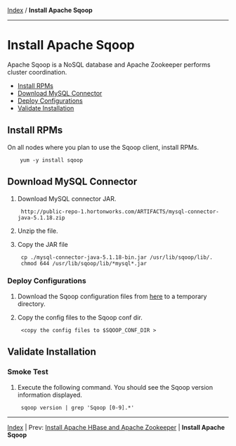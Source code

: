 [Index](./index.md)
/
**Install Apache Sqoop**

------

Install Apache Sqoop
=====

Apache Sqoop is a NoSQL database and Apache Zookeeper performs cluster coordination.

* [Install RPMs](#install-rpms)
* [Download MySQL Connector](#download-mysql-connector)
* [Deploy Configurations](#deploy-configurations)
* [Validate Installation](#validate-installation)

Install RPMs
----

On all nodes where you plan to use the Sqoop client, install RPMs.

        yum -y install sqoop

Download MySQL Connector
---

1. Download MySQL connector JAR.

        http://public-repo-1.hortonworks.com/ARTIFACTS/mysql-connector-java-5.1.18.zip
    
2. Unzip the file.

3. Copy the JAR file

        cp ./mysql-connector-java-5.1.18-bin.jar /usr/lib/sqoop/lib/.
        chmod 644 /usr/lib/sqoop/lib/*mysql*.jar

### Deploy Configurations

1. Download the Sqoop configuration files from [here](./conf/sqoop) to a temporary directory.

2. Copy the config files to the Sqoop conf dir.

        <copy the config files to $SQOOP_CONF_DIR >    

Validate Installation
----

### Smoke Test

1. Execute the following command. You should see the Sqoop version information displayed.

        sqoop version | grep 'Sqoop [0-9].*'

------

[Index](./index.md)
|
Prev: [Install Apache HBase and Apache Zookeeper](./apache-hbase-zookeeper.md)
|
**Install Apache Sqoop**
